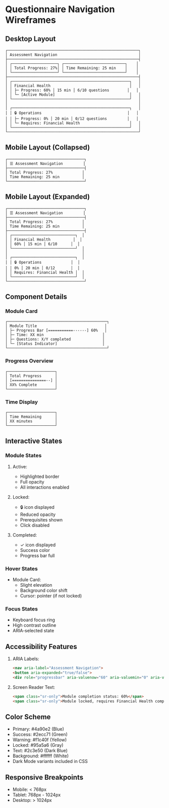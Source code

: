 # Questionnaire Navigation Wireframes

## Desktop Layout

```
┌──────────────────────────────────────────────────────────┐
│ Assessment Navigation                                    │
├──────────────────────────────────────────────────────────┤
│ ┌────────────────────┐ ┌───────────────────────────┐    │
│ │ Total Progress: 27%│ │ Time Remaining: 25 min    │    │
│ └────────────────────┘ └───────────────────────────┘    │
├──────────────────────────────────────────────────────────┤
│ ┌────────────────────────────────────────────────────┐   │
│ │ Financial Health                                   │   │
│ │ ├─ Progress: 60% │ 15 min │ 6/10 questions        │   │
│ │ └─ [Active Module]                                 │   │
│ └────────────────────────────────────────────────────┘   │
│                                                          │
│ ┌────────────────────────────────────────────────────┐   │
│ │ 🔒 Operations                                      │   │
│ │ ├─ Progress: 0% │ 20 min │ 0/12 questions         │   │
│ │ └─ Requires: Financial Health                      │   │
│ └────────────────────────────────────────────────────┘   │
└──────────────────────────────────────────────────────────┘
```

## Mobile Layout (Collapsed)

```
┌──────────────────────────────────┐
│ ☰ Assessment Navigation         │
├──────────────────────────────────┤
│ Total Progress: 27%             │
│ Time Remaining: 25 min          │
└──────────────────────────────────┘
```

## Mobile Layout (Expanded)

```
┌──────────────────────────────────┐
│ ☰ Assessment Navigation         │
├──────────────────────────────────┤
│ Total Progress: 27%             │
│ Time Remaining: 25 min          │
├──────────────────────────────────┤
│ ┌────────────────────────────┐  │
│ │ Financial Health          │  │
│ │ 60% │ 15 min │ 6/10      │  │
│ └────────────────────────────┘  │
│                                 │
│ ┌────────────────────────────┐  │
│ │ 🔒 Operations             │  │
│ │ 0% │ 20 min │ 0/12       │  │
│ │ Requires: Financial Health │  │
│ └────────────────────────────┘  │
└──────────────────────────────────┘
```

## Component Details

### Module Card
```
┌────────────────────────────────────────────┐
│ Module Title                              │
│ ├─ Progress Bar [===========------] 60%   │
│ ├─ Time: XX min                          │
│ ├─ Questions: X/Y completed              │
│ └─ [Status Indicator]                    │
└────────────────────────────────────────────┘
```

### Progress Overview
```
┌─────────────────────┐
│ Total Progress      │
│ [===============--] │
│ XX% Complete        │
└─────────────────────┘
```

### Time Display
```
┌─────────────────────┐
│ Time Remaining      │
│ XX minutes          │
└─────────────────────┘
```

## Interactive States

### Module States
1. Active:
   - Highlighted border
   - Full opacity
   - All interactions enabled

2. Locked:
   - 🔒 icon displayed
   - Reduced opacity
   - Prerequisites shown
   - Click disabled

3. Completed:
   - ✓ icon displayed
   - Success color
   - Progress bar full

### Hover States
- Module Card:
  - Slight elevation
  - Background color shift
  - Cursor: pointer (if not locked)

### Focus States
- Keyboard focus ring
- High contrast outline
- ARIA-selected state

## Accessibility Features

1. ARIA Labels:
   ```html
   <nav aria-label="Assessment Navigation">
   <button aria-expanded="true/false">
   <div role="progressbar" aria-valuenow="60" aria-valuemin="0" aria-valuemax="100">
   ```

2. Screen Reader Text:
   ```html
   <span class="sr-only">Module completion status: 60%</span>
   <span class="sr-only">Module locked, requires Financial Health completion</span>
   ```

## Color Scheme

- Primary: #4a90e2 (Blue)
- Success: #2ecc71 (Green)
- Warning: #f1c40f (Yellow)
- Locked: #95a5a6 (Gray)
- Text: #2c3e50 (Dark Blue)
- Background: #ffffff (White)
- Dark Mode variants included in CSS

## Responsive Breakpoints

- Mobile: < 768px
- Tablet: 768px - 1024px
- Desktop: > 1024px 